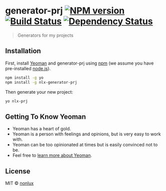 # generator-prj [![NPM version][npm-image]][npm-url] [![Build Status][travis-image]][travis-url] [![Dependency Status][daviddm-image]][daviddm-url]
> Generators for my projects

## Installation

First, install [Yeoman](http://yeoman.io) and generator-prj using [npm](https://www.npmjs.com/) (we assume you have pre-installed [node.js](https://nodejs.org/)).

```bash
npm install -g yo
npm install -g nlx-generator-prj
```

Then generate your new project:

```bash
yo nlx-prj
```

## Getting To Know Yeoman

 * Yeoman has a heart of gold.
 * Yeoman is a person with feelings and opinions, but is very easy to work with.
 * Yeoman can be too opinionated at times but is easily convinced not to be.
 * Feel free to [learn more about Yeoman](http://yeoman.io/).

## License

MIT © [nonlux]()


[npm-image]: https://badge.fury.io/js/generator-prj.svg
[npm-url]: https://npmjs.org/package/generator-prj
[travis-image]: https://travis-ci.org/nonlux/generator-prj.svg?branch=master
[travis-url]: https://travis-ci.org/nonlux/generator-prj
[daviddm-image]: https://david-dm.org/nonlux/generator-prj.svg?theme=shields.io
[daviddm-url]: https://david-dm.org/nonlux/generator-prj
